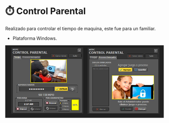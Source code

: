 # :stopwatch: Control Parental
Realizado para controlar el tiempo de maquina, este fue para un familiar.
- Plataforma Windows.

<div align="center">
  <img src="https://github.com/DoctorBIOS1990/control-parental/blob/main/ScreenShot/ScreenShot_20240603022756.png">
</div>

  
